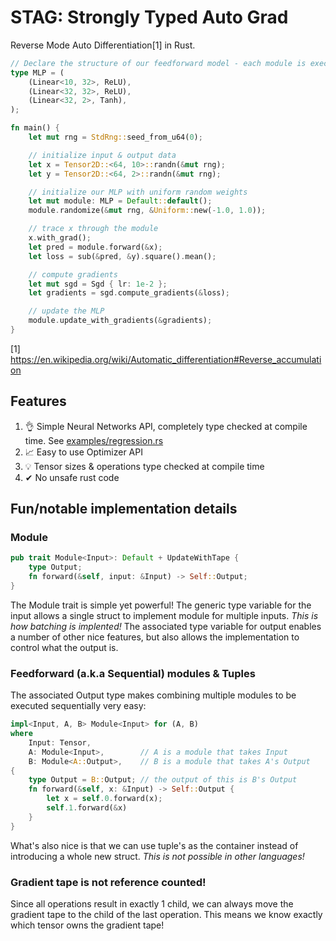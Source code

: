 # STAG: Strongly Typed Auto Grad

Reverse Mode Auto Differentiation[1] in Rust.

```rust
// Declare the structure of our feedforward model - each module is executed sequentially
type MLP = (
    (Linear<10, 32>, ReLU),
    (Linear<32, 32>, ReLU),
    (Linear<32, 2>, Tanh),
);

fn main() {
    let mut rng = StdRng::seed_from_u64(0);

    // initialize input & output data
    let x = Tensor2D::<64, 10>::randn(&mut rng);
    let y = Tensor2D::<64, 2>::randn(&mut rng);

    // initialize our MLP with uniform random weights
    let mut module: MLP = Default::default();
    module.randomize(&mut rng, &Uniform::new(-1.0, 1.0));

    // trace x through the module
    x.with_grad();
    let pred = module.forward(&x);
    let loss = sub(&pred, &y).square().mean();

    // compute gradients
    let mut sgd = Sgd { lr: 1e-2 };
    let gradients = sgd.compute_gradients(&loss);

    // update the MLP
    module.update_with_gradients(&gradients);
}
```

[1] https://en.wikipedia.org/wiki/Automatic_differentiation#Reverse_accumulation


## Features

1. 👌 Simple Neural Networks API, completely type checked at compile time. See [examples/regression.rs](examples/regression.rs)
2. 📈 Easy to use Optimizer API
3. 💡 Tensor sizes & operations type checked at compile time
4. ✔ No unsafe rust code

## Fun/notable implementation details

### Module

```rust
pub trait Module<Input>: Default + UpdateWithTape {
    type Output;
    fn forward(&self, input: &Input) -> Self::Output;
}
```

The Module trait is simple yet powerful! The generic type variable for the input allows a single struct to implement module for multiple inputs. *This is how batching is implented!* The associated type variable for output enables a number of other nice features, but also allows the implementation to control what the output is.

### Feedforward (a.k.a Sequential) modules & Tuples

The associated Output type makes combining multiple modules to be executed sequentially very easy:

```rust
impl<Input, A, B> Module<Input> for (A, B)
where
    Input: Tensor,
    A: Module<Input>,        // A is a module that takes Input
    B: Module<A::Output>,    // B is a module that takes A's Output
{
    type Output = B::Output; // the output of this is B's Output
    fn forward(&self, x: &Input) -> Self::Output {
        let x = self.0.forward(x);
        self.1.forward(&x)
    }
}
```

What's also nice is that we can use tuple's as the container instead of introducing a whole new struct. *This is not possible in other languages!*

### Gradient tape is not reference counted!

Since all operations result in exactly 1 child, we can always move the gradient tape to the child of the last operation. This means we know exactly which tensor owns the gradient tape!

